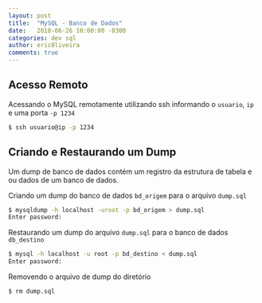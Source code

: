 ```yaml
---
layout: post
title:  "MySQL - Banco de Dados"
date:   2018-06-26 10:00:00 -0300
categories: dev sql
author: eric0liveira
comments: true
---
```


## Acesso Remoto

Acessando o MySQL remotamente utilizando ssh informando o `usuario`, `ip` e uma porta `-p 1234`

```bash
$ ssh usuario@ip -p 1234
```

## Criando e Restaurando um Dump

Um dump de banco de dados contém um registro da estrutura de tabela e ou dados de um banco de dados.

Criando um dump do banco de dados `bd_origem` para o arquivo `dump.sql`

```bash
$ mysqldump -h localhost -uroot -p bd_origem > dump.sql
Enter password:
```

Restaurando um dump do arquivo `dump.sql` para o banco de dados `db_destino`

```bash
$ mysql -h localhost -u root -p bd_destino < dump.sql
Enter password:
```

Removendo o arquivo de dump do diretório

```bash
$ rm dump.sql
```
